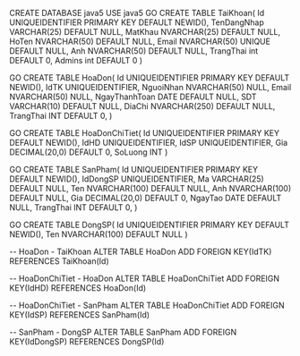 CREATE DATABASE java5
USE java5
GO
CREATE TABLE TaiKhoan(
	Id UNIQUEIDENTIFIER PRIMARY KEY DEFAULT NEWID(),
	TenDangNhap VARCHAR(25) DEFAULT NULL,
	MatKhau NVARCHAR(25) DEFAULT NULL,
	HoTen NVARCHAR(50) DEFAULT NULL,
	Email NVARCHAR(50) UNIQUE DEFAULT NULL,
	Anh NVARCHAR(50) DEFAULT NULL,
	TrangThai int DEFAULT 0,
	Admins int DEFAULT 0
)


GO
CREATE TABLE HoaDon(
	Id UNIQUEIDENTIFIER PRIMARY KEY DEFAULT NEWID(),
	IdTK UNIQUEIDENTIFIER,
	NguoiNhan NVARCHAR(50) NULL,
	Email NVARCHAR(50) NULL,
	NgayThanhToan DATE DEFAULT NULL,
	SDT VARCHAR(10) DEFAULT NULL,
	DiaChi NVARCHAR(250) DEFAULT NULL,
	TrangThai INT DEFAULT 0,
)

GO
CREATE TABLE HoaDonChiTiet(
	Id UNIQUEIDENTIFIER PRIMARY KEY DEFAULT NEWID(),
	IdHD UNIQUEIDENTIFIER,
	IdSP UNIQUEIDENTIFIER,
	Gia DECIMAL(20,0) DEFAULT 0,
	SoLuong INT
)



GO
CREATE TABLE SanPham(
	Id UNIQUEIDENTIFIER PRIMARY KEY DEFAULT NEWID(),
	IdDongSP UNIQUEIDENTIFIER,
	Ma VARCHAR(25) DEFAULT NULL,
	Ten NVARCHAR(100) DEFAULT NULL,
	Anh NVARCHAR(100) DEFAULT NULL,
	Gia DECIMAL(20,0) DEFAULT 0,
	NgayTao DATE DEFAULT NULL,
	TrangThai INT DEFAULT 0,
)

GO
CREATE TABLE DongSP(
	Id UNIQUEIDENTIFIER PRIMARY KEY DEFAULT NEWID(),
	Ten NVARCHAR(100) DEFAULT NULL
)


-- HoaDon - TaiKhoan
ALTER TABLE HoaDon ADD FOREIGN KEY(IdTK) REFERENCES TaiKhoan(Id)

-- HoaDonChiTiet - HoaDon
ALTER TABLE HoaDonChiTiet ADD FOREIGN KEY(IdHD) REFERENCES HoaDon(Id)

-- HoaDonChiTiet - SanPham
ALTER TABLE HoaDonChiTiet ADD FOREIGN KEY(IdSP) REFERENCES SanPham(Id)

-- SanPham - DongSP
ALTER TABLE SanPham ADD FOREIGN KEY(IdDongSP) REFERENCES DongSP(Id)



